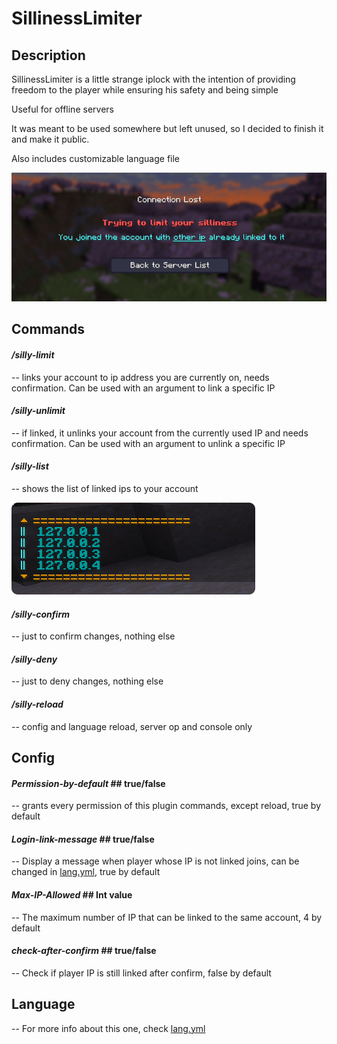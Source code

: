 # **SillinessLimiter**

## Description

SillinessLimiter is a little strange iplock with the intention of providing freedom to the player while ensuring his safety and being simple

Useful for offline servers

It was meant to be used somewhere but left unused, so I decided to finish it and make it public.

Also includes customizable language file

![kick_example.jpg](kick_example.jpg)

## Commands

#### _/silly-limit_ 
-- links your account to ip address you are currently on, needs confirmation. Can be used with an argument to link a specific IP

#### _/silly-unlimit_ 
-- if linked, it unlinks your account from the currently used IP and needs confirmation. Can be used with an argument to unlink a specific IP

#### _/silly-list_ 
-- shows the list of linked ips to your account

![](.README_images/ece83f9d.png)

#### _/silly-confirm_
-- just to confirm changes, nothing else

#### _/silly-deny_
-- just to deny changes, nothing else

#### _/silly-reload_
-- config and language reload, server op and console only

## Config

#### _Permission-by-default_ ## true/false
-- grants every permission of this plugin commands, except reload, true by default

#### _Login-link-message_ ## true/false
-- Display a message when player whose IP is not linked joins, can be changed in [lang.yml](src%2Fmain%2Fresources%2Fdefault%2Flang.yml), true by default

#### _Max-IP-Allowed_ ## Int value
-- The maximum number of IP that can be linked to the same account, 4 by default

#### _check-after-confirm_ ## true/false
-- Check if player IP is still linked after confirm, false by default

## Language
-- For more info about this one, check [lang.yml](src%2Fmain%2Fresources%2Fdefault%2Flang.yml)
